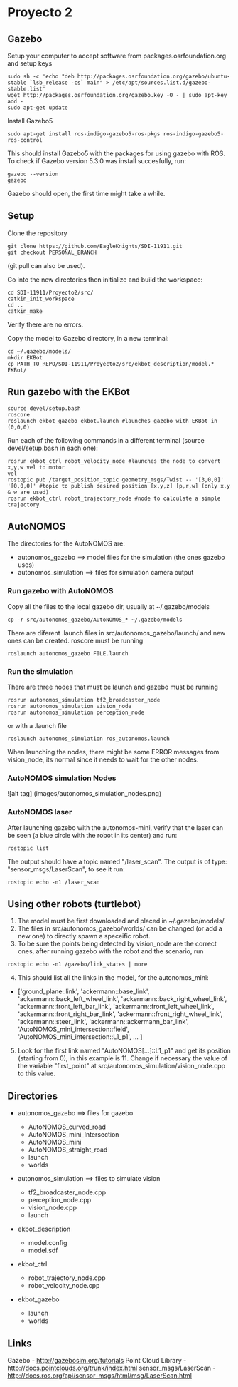 # Proyecto 2

## Gazebo

Setup your computer to accept software from packages.osrfoundation.org and setup keys
```
sudo sh -c 'echo "deb http://packages.osrfoundation.org/gazebo/ubuntu-stable `lsb_release -cs` main" > /etc/apt/sources.list.d/gazebo-stable.list'
wget http://packages.osrfoundation.org/gazebo.key -O - | sudo apt-key add -
sudo apt-get update
```
Install Gazebo5
```
sudo apt-get install ros-indigo-gazebo5-ros-pkgs ros-indigo-gazebo5-ros-control
```
This should install Gazebo5 with the packages for using gazebo with ROS. To check if Gazebo version 5.3.0 was install succesfully, run:
```
gazebo --version
gazebo
```
Gazebo should open, the first time might take a while.
## Setup

Clone the repository
```
git clone https://github.com/EagleKnights/SDI-11911.git
git checkout PERSONAL_BRANCH
```
(git pull can also be used).

Go into the new directories then initialize and build the workspace:
```
cd SDI-11911/Proyecto2/src/
catkin_init_workspace
cd ..
catkin_make
```

Verify there are no errors.

Copy the model to Gazebo directory, in a new terminal:
```
cd ~/.gazebo/models/
mkdir EKBot
cp PATH_TO_REPO/SDI-11911/Proyecto2/src/ekbot_description/model.* EKBot/
```

## Run gazebo with the EKBot 

```
source devel/setup.bash
roscore
roslaunch ekbot_gazebo ekbot.launch #launches gazebo with EKBot in (0,0,0)
```
Run each of the following commands in a different terminal (source devel/setup.bash in each one):

```
rosrun ekbot_ctrl robot_velocity_node #launches the node to convert x,y,w vel to motor
vel
rostopic pub /target_position_topic geometry_msgs/Twist -- '[3,0,0]' '[0,0,0]' #topic to publish desired position [x,y,z] [p,r,w] (only x,y & w are used)
rosrun ekbot_ctrl robot_trajectory_node #node to calculate a simple trajectory
```
## AutoNOMOS
The directories for the AutoNOMOS are: 
* autonomos_gazebo ==> model files for the simulation (the ones gazebo uses)
* autonomos_simulation ==> files for simulation camera output

### Run gazebo with AutoNOMOS
Copy all the files to the local gazebo dir, usually at ~/.gazebo/models
```
cp -r src/autonomos_gazebo/AutoNOMOS_* ~/.gazebo/models
```
There are diferent .launch files in src/autonomos_gazebo/launch/ and new ones can be created.
roscore must be running
```
roslaunch autonomos_gazebo FILE.launch 
```

### Run the simulation
There are three nodes that must be launch and gazebo must be running
```
rosrun autonomos_simulation tf2_broadcaster_node 
rosrun autonomos_simulation vision_node
rosrun autonomos_simulation perception_node
```
or with a .launch file
```
roslaunch autonomos_simulation ros_autonomos.launch
```
When launching the nodes, there might be some ERROR messages from vision_node, its normal since it needs to wait for the other nodes.
### AutoNOMOS simulation Nodes
![alt tag] (images/autonomos_simulation_nodes.png)

### AutoNOMOS laser
After launching gazebo with the autonomos-mini, verify that the laser can be seen (a blue circle with the robot in its center) and run:
```
rostopic list
```
The output should have a topic named "/laser_scan". The output is of type: "sensor_msgs/LaserScan", to see it run: 
```
rostopic echo -n1 /laser_scan 
```


## Using other robots (turtlebot)
1. The model must be first downloaded and placed in ~/.gazebo/models/.
2. The files in src/autonomos_gazebo/worlds/ can be changed (or add a new one) to directly spawn a speceific robot.
3. To be sure the points being detected by vision_node are the correct ones, after running gazebo with the robot and the scenario, run 
  ```
  rostopic echo -n1 /gazebo/link_states | more
  ```
4. This should list all the links in the model, for the autonomos_mini: 

  * ['ground_plane::link', 'ackermann::base_link', 'ackermann::back_left_wheel_link', 'ackermann::back_right_wheel_link', 'ackermann::front_left_bar_link', 'ackermann::front_left_wheel_link', 'ackermann::front_right_bar_link', 'ackermann::front_right_wheel_link', 'ackermann::steer_link', 'ackermann::ackermann_bar_link', 'AutoNOMOS_mini_intersection::field', 'AutoNOMOS_mini_intersection::L1_p1', ... ] 
5. Look for the first link named "AutoNOMOS[...]::L1_p1" and get its position (starting from 0), in this example is 11. Change if necessary the value of the variable "first_point" at src/autonomos_simulation/vision_node.cpp to this value.


## Directories
* autonomos_gazebo     ==> files for gazebo
  * AutoNOMOS_curved_road  
  * AutoNOMOS_mini_Intersection  
  * AutoNOMOS_mini
  * AutoNOMOS_straight_road
  * launch 
  * worlds

* autonomos_simulation  ==> files to simulate vision
  * tf2_broadcaster_node.cpp
  * perception_node.cpp  
  * vision_node.cpp
  * launch 
* ekbot_description
  * model.config
  * model.sdf
* ekbot_ctrl
  * robot_trajectory_node.cpp 
  * robot_velocity_node.cpp
* ekbot_gazebo
  * launch 
  * worlds



## Links
Gazebo - http://gazebosim.org/tutorials
Point Cloud Library - http://docs.pointclouds.org/trunk/index.html
sensor_msgs/LaserScan - http://docs.ros.org/api/sensor_msgs/html/msg/LaserScan.html
